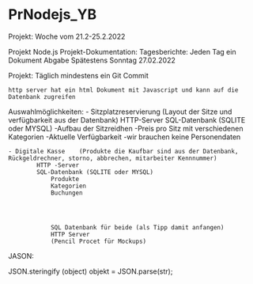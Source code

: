 # PrNodejs_YB
Projekt: Woche vom 21.2-25.2.2022


Projekt Node.js
Projekt-Dokumentation:
	Tagesberichte:
		Jeden Tag ein Dokument
Abgabe Spätestens Sonntag 27.02.2022

Projekt:
	Täglich mindestens ein Git Commit
	
	
	http server hat ein html Dokument mit Javascript und kann auf die Datenbank zugreifen
	
Auswahlmöglichkeiten:
	- Sitzplatzreservierung (Layout der Sitze und verfügbarkeit aus der Datenbank)
			HTTP-Server
			SQL-Datenbank (SQLITE oder MYSQL)
				-Aufbau der Sitzreidhen
				-Preis pro Sitz mit verschiedenen Kategorien
				-Aktuelle Verfügbarkeit
				-wir brauchen keine Personendaten
	
	
	
	- Digitale Kasse	(Produkte die Kaufbar sind aus der Datenbank, Rückgeldrechner, storno, abbrechen, mitarbeiter Kennnummer)
			HTTP -Server
			SQL-Datenbank (SQLITE oder MYSQL)
				Produkte
				Kategorien
				Buchungen
			
			
			
			
				SQL Datenbank für beide	(als Tipp damit anfangen)
				HTTP Server
				(Pencil Procet für Mockups)
				
				
				


JASON:

JSON.steringify (object)
objekt = JSON.parse(str);				
